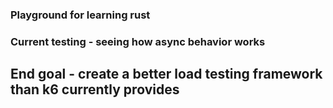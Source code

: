 ### Playground for learning rust

### Current testing - seeing how async behavior works

## End goal - create a better load testing framework than k6 currently provides
